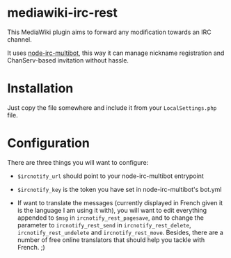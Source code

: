 mediawiki-irc-rest
==================

This MediaWiki plugin aims to forward any modification towards an IRC channel.

It uses [node-irc-multibot](https://github.com/BinetReseau/node-irc-multibot/),
this way it can manage nickname registration and ChanServ-based invitation
without hassle.

Installation
============

Just copy the file somewhere and include it from your `LocalSettings.php` file.

Configuration
=============

There are three things you will want to configure:

* `$ircnotify_url` should point to your node-irc-multibot entrypoint

* `$ircnotify_key` is the token you have set in node-irc-multibot's bot.yml

* If want to translate the messages (currently displayed in French given it is
the language I am using it with), you will want to edit everything appended to
`$msg` in `ircnotify_rest_pagesave`, and to change the parameter to
`ircnotify_rest_send` in `ircnotify_rest_delete`, `ircnotify_rest_undelete`
and `ircnotify_rest_move`. Besides, there are a number of free online
translators that should help you tackle with French. ;)
